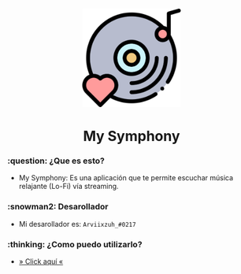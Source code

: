 <p  align="center">
<img src='https://raw.githubusercontent.com/Arviixzuh/Arviixzuh/main/assets/projects/MySymphony.webp' width="200px"  height='200px'>
</p>
<h1 align="center"> My Symphony </h1>

<h3>:question: ¿Que es esto?</h3>

- My Symphony: Es una aplicación que te permite escuchar música relajante (Lo-Fi) vía streaming.

<h3>:snowman2: Desarollador</h3>

- Mi desarollador es:  `Arviixzuh_#0217`

<h3>:thinking: ¿Como puedo utilizarlo?</h3>

- [» Click aquí «](https://arviixzuh.github.io/My-Symphony/)
